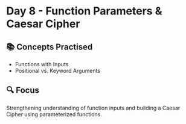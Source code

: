 # Day 8 - Function Parameters & Caesar Cipher

## 📚 Concepts Practised

- Functions with Inputs  
- Positional vs. Keyword Arguments  

## 🔍 Focus

Strengthening understanding of function inputs and building a Caesar Cipher using parameterized functions.
